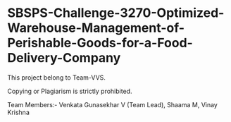 # SBSPS-Challenge-3270-Optimized-Warehouse-Management-of-Perishable-Goods-for-a-Food-Delivery-Company
This project belong to Team-VVS.

Copying or Plagiarism is strictly prohibited.

Team Members:-
Venkata Gunasekhar V (Team Lead),
Shaama M,
Vinay Krishna
